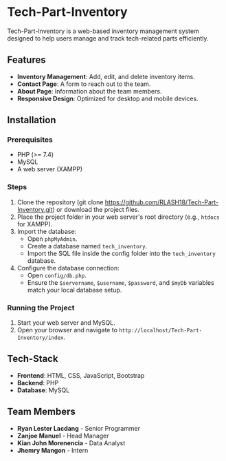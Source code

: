 # Tech-Part-Inventory

Tech-Part-Inventory is a web-based inventory management system designed to help users manage and track tech-related parts efficiently.

## Features
- **Inventory Management**: Add, edit, and delete inventory items.
- **Contact Page**: A form to reach out to the team.
- **About Page**: Information about the team members.
- **Responsive Design**: Optimized for desktop and mobile devices.

## Installation

### Prerequisites
- PHP (>= 7.4)
- MySQL
- A web server (XAMPP)

### Steps
1. Clone the repository (git clone https://github.com/RLASH18/Tech-Part-Inventory.git) or download the project files.
2. Place the project folder in your web server's root directory (e.g., `htdocs` for XAMPP).
3. Import the database:
   - Open `phpMyAdmin`.
   - Create a database named `tech_inventory`.
   - Import the SQL file inside the config folder into the `tech_inventory` database.
4. Configure the database connection:
   - Open `config/db.php`.
   - Ensure the `$servername`, `$username`, `$password`, and `$myDb` variables match your local database setup.

### Running the Project
1. Start your web server and MySQL.
2. Open your browser and navigate to `http://localhost/Tech-Part-Inventory/index`.

## Tech-Stack
- **Frontend**: HTML, CSS, JavaScript, Bootstrap
- **Backend**: PHP
- **Database**: MySQL

## Team Members
- **Ryan Lester Lacdang** - Senior Programmer
- **Zanjoe Manuel** - Head Manager
- **Kian John Morenencia** - Data Analyst
- **Jhemry Mangon** - Intern
